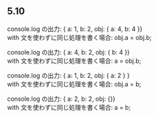 ## 5.10
console.log の出力: { a: 1, b: 2, obj: { a: 4, b: 4 }}  
with 文を使わずに同じ処理を書く場合: obj.a = obj.b;  

console.log の出力: { a: 4, b: 2, obj: { b: 4 }}  
with 文を使わずに同じ処理を書く場合: a = obj.b;    

console.log の出力: { a: 1, b: 2, obj: { a: 2 } }  
with 文を使わずに同じ処理を書く場合: obj.a = b;    

console.log の出力: { a: 2, b: 2, obj: {}}      
with 文を使わずに同じ処理を書く場合: a = b;